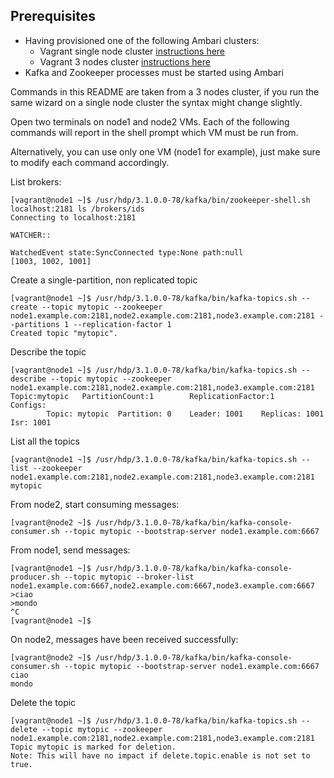 ## Prerequisites

- Having provisioned one of the following Ambari clusters:
    - Vagrant single node cluster [instructions here](../02-Provision_the_environment/Vagrant_single_node/README.md)
    - Vagrant 3 nodes cluster [instructions here](../02-Provision_the_environment/Vagrant/README.md)
- Kafka and Zookeeper processes must be started using Ambari

Commands in this README are taken from a 3 nodes cluster, if you run the same wizard on a single node cluster the syntax  might change slightly.


Open two terminals on node1 and node2 VMs. Each of the following commands will report in the shell prompt which VM must be run from.

Alternatively, you can use only one VM (node1 for example), just make sure to modify each command accordingly.


List brokers:

```console
[vagrant@node1 ~]$ /usr/hdp/3.1.0.0-78/kafka/bin/zookeeper-shell.sh localhost:2181 ls /brokers/ids
Connecting to localhost:2181

WATCHER::

WatchedEvent state:SyncConnected type:None path:null
[1003, 1002, 1001]
```

Create a single-partition, non replicated topic

```console
[vagrant@node1 ~]$ /usr/hdp/3.1.0.0-78/kafka/bin/kafka-topics.sh --create --topic mytopic --zookeeper node1.example.com:2181,node2.example.com:2181,node3.example.com:2181 --partitions 1 --replication-factor 1
Created topic "mytopic".
```

Describe the topic

```console
[vagrant@node1 ~]$ /usr/hdp/3.1.0.0-78/kafka/bin/kafka-topics.sh --describe --topic mytopic --zookeeper node1.example.com:2181,node2.example.com:2181,node3.example.com:2181
Topic:mytopic   PartitionCount:1        ReplicationFactor:1     Configs:
        Topic: mytopic  Partition: 0    Leader: 1001    Replicas: 1001  Isr: 1001
```

List all the topics

```console
[vagrant@node1 ~]$ /usr/hdp/3.1.0.0-78/kafka/bin/kafka-topics.sh --list --zookeeper node1.example.com:2181,node2.example.com:2181,node3.example.com:2181
mytopic
```

From node2, start consuming messages:

```console
[vagrant@node2 ~]$ /usr/hdp/3.1.0.0-78/kafka/bin/kafka-console-consumer.sh --topic mytopic --bootstrap-server node1.example.com:6667

``` 


From node1, send messages:

```console
[vagrant@node1 ~]$ /usr/hdp/3.1.0.0-78/kafka/bin/kafka-console-producer.sh --topic mytopic --broker-list node1.example.com:6667,node2.example.com:6667,node3.example.com:6667
>ciao
>mondo
^C
[vagrant@node1 ~]$ 
``` 

On node2, messages have been received successfully:

```console
[vagrant@node2 ~]$ /usr/hdp/3.1.0.0-78/kafka/bin/kafka-console-consumer.sh --topic mytopic --bootstrap-server node1.example.com:6667
ciao
mondo
``` 

Delete the topic

```console
[vagrant@node1 ~]$ /usr/hdp/3.1.0.0-78/kafka/bin/kafka-topics.sh --delete --topic mytopic --zookeeper node1.example.com:2181,node2.example.com:2181,node3.example.com:2181
Topic mytopic is marked for deletion.
Note: This will have no impact if delete.topic.enable is not set to true.
```

